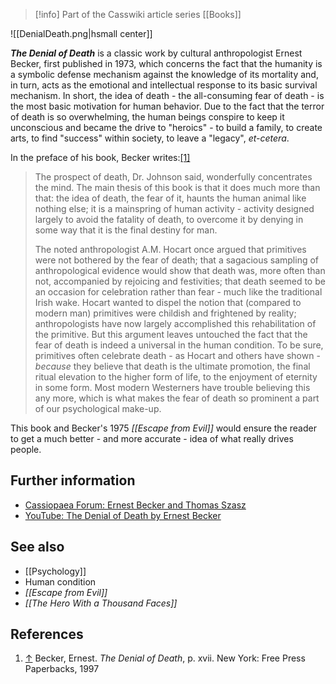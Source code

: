 > [!info] Part of the Casswiki article series [[Books]]

![[DenialDeath.png|hsmall center]]


_**The Denial of Death**_ is a classic work by cultural anthropologist Ernest Becker, first published in 1973, which concerns the fact that the humanity is a symbolic defense mechanism against the knowledge of its mortality and, in turn, acts as the emotional and intellectual response to its basic survival mechanism. In short, the idea of death - the all-consuming fear of death - is the most basic motivation for human behavior. Due to the fact that the terror of death is so overwhelming, the human beings conspire to keep it unconscious and became the drive to "heroics" - to build a family, to create arts, to find "success" within society, to leave a "legacy", _et-cetera_.

In the preface of his book, Becker writes:[\[1\]](#cite_note-1)

> The prospect of death, Dr. Johnson said, wonderfully concentrates the mind. The main thesis of this book is that it does much more than that: the idea of death, the fear of it, haunts the human animal like nothing else; it is a mainspring of human activity - activity designed largely to avoid the fatality of death, to overcome it by denying in some way that it is the final destiny for man.
> 
> The noted anthropologist A.M. Hocart once argued that primitives were not bothered by the fear of death; that a sagacious sampling of anthropological evidence would show that death was, more often than not, accompanied by rejoicing and festivities; that death seemed to be an occasion for celebration rather than fear - much like the traditional Irish wake. Hocart wanted to dispel the notion that (compared to modern man) primitives were childish and frightened by reality; anthropologists have now largely accomplished this rehabilitation of the primitive. But this argument leaves untouched the fact that the fear of death is indeed a universal in the human condition. To be sure, primitives often celebrate death - as Hocart and others have shown - _because_ they believe that death is the ultimate promotion, the final ritual elevation to the higher form of life, to the enjoyment of eternity in some form. Most modern Westerners have trouble believing this any more, which is what makes the fear of death so prominent a part of our psychological make-up.

This book and Becker's 1975 _[[Escape from Evil]]_ would ensure the reader to get a much better - and more accurate - idea of what really drives people.

Further information
-------------------

*   [Cassiopaea Forum: Ernest Becker and Thomas Szasz](https://cassiopaea.org/forum/index.php/topic,30628.0.html)
*   [YouTube: The Denial of Death by Ernest Becker](https://www.youtube.com/watch?v=9Hi1C4NNnV4)

See also
--------

*   [[Psychology]]
*   Human condition
*   _[[Escape from Evil]]_
*   _[[The Hero With a Thousand Faces]]_

References
----------

1.  [↑](#cite_ref-1) Becker, Ernest. _The Denial of Death_, p. xvii. New York: Free Press Paperbacks, 1997